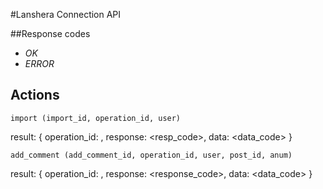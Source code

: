 #Lanshera Connection API

##Response codes
* _OK_
* _ERROR_


## Actions
`import (import_id, operation_id, user)`
>
result:
{ 
  operation_id: <id>,
  response: <resp_code>,
  data: <data_code>
}

`add_comment (add_comment_id, operation_id, user, post_id, anum)`
>
result:
{
  operation_id: <id>,
  response: <response_code>,
  data: <data_code>
}